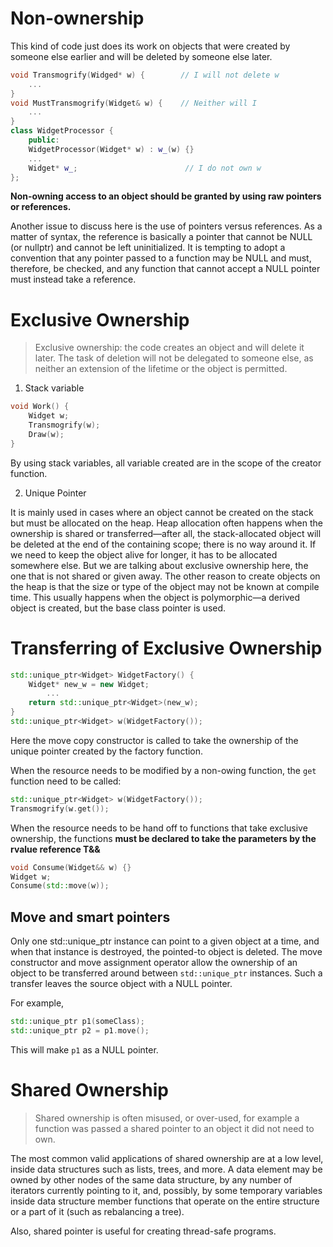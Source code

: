 # Non-ownership

This kind of code just does its work on objects that were created by someone else earlier and will be deleted by someone else later.

```cpp
void Transmogrify(Widged* w) {        // I will not delete w
    ...
}
void MustTransmogrify(Widget& w) {    // Neither will I
    ...
}
class WidgetProcessor {
    public:
    WidgetProcessor(Widget* w) : w_(w) {}
    ...
    Widget* w_;                        // I do not own w
};
```
**Non-owning access to an object should be granted by using raw pointers or references.**


Another issue to discuss here is the use of pointers versus references. As a matter of syntax, the reference is basically a pointer that cannot be NULL (or nullptr) and cannot be left uninitialized. It is tempting to adopt a convention that any pointer passed to a function may be NULL and must, therefore, be checked, and any function that cannot accept a NULL pointer must instead take a reference.

# Exclusive Ownership

>Exclusive ownership: the code creates an object and will delete it later. The task of deletion will not be delegated to someone else, as neither an extension of the lifetime or the object is permitted.

1. Stack variable
```cpp
void Work() {
    Widget w;
    Transmogrify(w);
    Draw(w);
}
```
By using stack variables, all variable created are in the scope of the creator function.

2. Unique Pointer

 It is mainly used in cases where an object cannot be created on the stack but must be allocated on the heap. Heap allocation often happens when the ownership is shared or transferred—after all, the stack-allocated object will be deleted at the end of the containing scope; there is no way around it. If we need to keep the object alive for longer, it has to be allocated somewhere else. But we are talking about exclusive ownership here, the one that is not shared or given away. The other reason to create objects on the heap is that the size or type of the object may not be known at compile time. This usually happens when the object is polymorphic—a derived object is created, but the base class pointer is used. 


# Transferring of Exclusive Ownership

```cpp
std::unique_ptr<Widget> WidgetFactory() {
    Widget* new_w = new Widget;
        ...
    return std::unique_ptr<Widget>(new_w);
}
std::unique_ptr<Widget> w(WidgetFactory());
```
Here the move copy constructor is called to take the ownership of the unique pointer created by the factory function.

When the resource needs to be modified by a non-owing function, the `get` function need to be called:
```cpp
std::unique_ptr<Widget> w(WidgetFactory());
Transmogrify(w.get());
```

When the resource needs to be hand off to functions that take exclusive ownership, the functions **must be declared to take the parameters by the rvalue reference T&&**

```cpp
void Consume(Widget&& w) {}
Widget w;
Consume(std::move(w));
```
## Move and smart pointers
Only one std::unique_ptr instance can point to a given object at a time, and when that instance is destroyed, the pointed-to object is deleted. The move constructor and move assignment operator allow the ownership of an object to be transferred around between `std::unique_ptr` instances. Such a transfer leaves the source object with a NULL pointer.

For example, 
```cpp
std::unique_ptr p1(someClass);
std::unique_ptr p2 = p1.move();
```
This will make `p1` as a NULL pointer.


# Shared Ownership

>Shared ownership is often misused, or over-used, for example a function was passed a shared pointer to an object it did not need to own.

The most common valid applications of shared ownership are at a low level, inside data structures such as lists, trees, and more. A data element may be owned by other nodes of the same data structure, by any number of iterators currently pointing to it, and, possibly, by some temporary variables inside data structure member functions that operate on the entire structure or a part of it (such as rebalancing a tree).

Also, shared pointer is useful for creating thread-safe programs.



